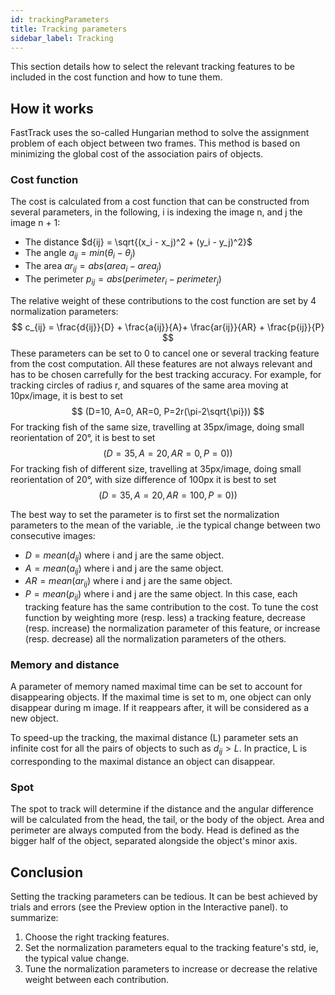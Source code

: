 ```yaml
---
id: trackingParameters
title: Tracking parameters
sidebar_label: Tracking
---
```


This section details how to select the relevant tracking features to be included in the cost function and how to tune them.

## How it works
FastTrack uses the so-called Hungarian method to solve the assignment problem of each object between two frames. This method is based on minimizing the global cost of the association pairs of objects.

### Cost function
The cost is calculated from a cost function that can be constructed from several parameters, in the following, i is indexing the image n, and j the image n + 1:
* The distance $d{ij} = \sqrt{(x_i - x_j)^2 + (y_i - y_j)^2}$
* The angle $a_{ij} = min(\theta_i - \theta_j)$
* The area $ar_{ij} = abs(area_i - area_j)$
* The perimeter $p_{ij} = abs(perimeter_i - perimeter_j)$

The relative weight of these contributions to the cost function are set by 4 normalization parameters:
$$
c_{ij} = \frac{d{ij}}{D} + \frac{a{ij}}{A}+ \frac{ar{ij}}{AR} + \frac{p{ij}}{P}
$$
These parameters can be set to 0 to cancel one or several tracking feature from the cost computation. All these features are not always relevant and has to be chosen carrefully for the best tracking accuracy. For example, for tracking circles of radius r, and squares of the same area moving at 10px/image, it is best to set
$$
(D=10, A=0, AR=0, P=2r(\pi-2\sqrt{\pi}))
$$
For tracking fish of the same size, travelling at 35px/image, doing small reorientation of 20°, it is best to set
$$
(D=35, A=20, AR=0, P=0))
$$
For tracking fish of different size, travelling at 35px/image, doing small reorientation of 20°, with size difference of 100px it is best to set
$$
(D=35, A=20, AR=100, P=0))
$$ 

The best way to set the parameter is to first set the normalization parameters to the mean of the variable, .ie the typical change between two consecutive images:
* $D = mean(d_{ij})$ where i and j are the same object.
* $A = mean(a_{ij})$ where i and j are the same object.
* $AR = mean(ar_{ij})$ where i and j are the same object.
* $P = mean(p_{ij})$ where i and j are the same object.
In this case, each tracking feature has the same contribution to the cost. To tune the cost function by weighting more (resp. less) a tracking feature, decrease (resp. increase) the normalization parameter of this feature, or increase (resp. decrease) all the normalization parameters of the others.

### Memory and distance
A parameter of memory named maximal time can be set to account for disappearing objects. If the maximal time is set to m, one object can only disappear during m image. If it reappears after, it will be considered as a new object.

To speed-up the tracking, the maximal distance (L) parameter sets an infinite cost for all the pairs of objects to such as $d_{ij} > L$. In practice, L is corresponding to the maximal distance an object can disappear.

### Spot
The spot to track will determine if the distance and the angular difference will be calculated from the head, the tail, or the body of the object. Area and perimeter are always computed from the body. Head is defined as the bigger half of the object, separated alongside the object's minor axis.

## Conclusion
Setting the tracking parameters can be tedious. It can be best achieved by trials and errors (see the Preview option in the Interactive panel). to summarize:
1. Choose the right tracking features.
2. Set the normalization parameters equal to the tracking feature's std, ie, the typical value change.
3. Tune the normalization parameters to increase or decrease the relative weight between each contribution.
